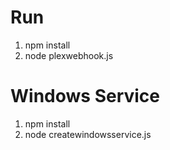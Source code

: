 # Run
1. npm install
2. node plexwebhook.js

# Windows Service 
1. npm install
2. node createwindowsservice.js

